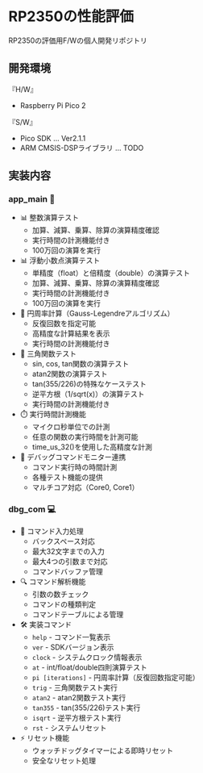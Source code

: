  # RP2350の性能評価

RP2350の評価用F/Wの個人開発リポジトリ

## 開発環境

『H/W』

- Raspberry Pi Pico 2

『S/W』

- Pico SDK ... Ver2.1.1
- ARM CMSIS-DSPライブラリ ... TODO

## 実装内容

### app_main 🚀
- 📊 整数演算テスト
  - 加算、減算、乗算、除算の演算精度確認
  - 実行時間の計測機能付き
  - 100万回の演算を実行
- 📊 浮動小数点演算テスト
  - 単精度（float）と倍精度（double）の演算テスト
  - 加算、減算、乗算、除算の演算精度確認
  - 実行時間の計測機能付き
  - 100万回の演算を実行
- 🔢 円周率計算（Gauss-Legendreアルゴリズム）
  - 反復回数を指定可能
  - 高精度な計算結果を表示
  - 実行時間の計測機能付き
- 📐 三角関数テスト
  - sin, cos, tan関数の演算テスト
  - atan2関数の演算テスト
  - tan(355/226)の特殊なケーステスト
  - 逆平方根（1/sqrt(x)）の演算テスト
  - 実行時間の計測機能付き
- ⏱️ 実行時間計測機能
  - マイクロ秒単位での計測
  - 任意の関数の実行時間を計測可能
  - time_us_32()を使用した高精度な計測
- 🔄 デバッグコマンドモニター連携
  - コマンド実行時の時間計測
  - 各種テスト機能の提供
  - マルチコア対応（Core0, Core1）

### dbg_com 💻
- 📝 コマンド入力処理
  - バックスペース対応
  - 最大32文字までの入力
  - 最大4つの引数まで対応
  - コマンドバッファ管理
- 🔍 コマンド解析機能
  - 引数の数チェック
  - コマンドの種類判定
  - コマンドテーブルによる管理
- 🛠️ 実装コマンド
  - `help` - コマンド一覧表示
  - `ver` - SDKバージョン表示
  - `clock` - システムクロック情報表示
  - `at` - int/float/double四則演算テスト
  - `pi [iterations]` - 円周率計算（反復回数指定可能）
  - `trig` - 三角関数テスト実行
  - `atan2` - atan2関数テスト実行
  - `tan355` - tan(355/226)テスト実行
  - `isqrt` - 逆平方根テスト実行
  - `rst` - システムリセット
- ⚡ リセット機能
  - ウォッチドッグタイマーによる即時リセット
  - 安全なリセット処理
